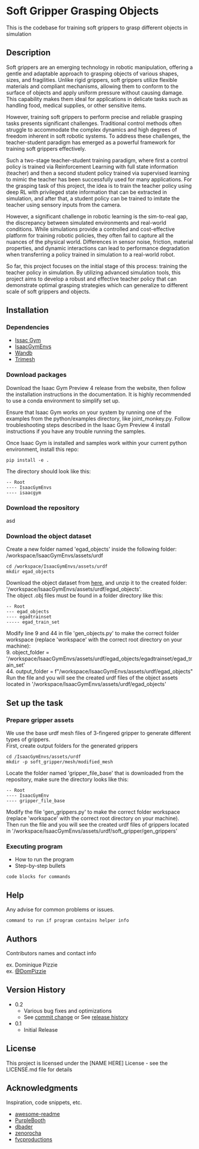 # Soft Gripper Grasping Objects

This is the codebase for training soft grippers to grasp different objects in simulation
 

## Description

Soft grippers are an emerging technology in robotic manipulation, offering a gentle and adaptable approach to grasping objects of various shapes, sizes, and fragilities. Unlike rigid grippers, soft grippers utilize flexible materials and compliant mechanisms, allowing them to conform to the surface of objects and apply uniform pressure without causing damage. This capability makes them ideal for applications in delicate tasks such as handling food, medical supplies, or other sensitive items.

However, training soft grippers to perform precise and reliable grasping tasks presents significant challenges. Traditional control methods often struggle to accommodate the complex dynamics and high degrees of freedom inherent in soft robotic systems. To address these challenges, the teacher-student paradigm has emerged as a powerful framework for training soft grippers effectively.

Such a two-stage teacher-student training paradigm, where first a control policy is trained via Reinforcement Learning with full state information (teacher) and then a second student policy trained via supervised learning to mimic the teacher has been successfully used for many applications. For the grasping task of this project, the idea is to train the teacher policy using deep RL with privileged state information that can be extracted in simulation, and after that, a student policy can be trained to imitate the teacher using sensory inputs from the camera.

However, a significant challenge in robotic learning is the sim-to-real gap, the discrepancy between simulated environments and real-world conditions. While simulations provide a controlled and cost-effective platform for training robotic policies, they often fail to capture all the nuances of the physical world. Differences in sensor noise, friction, material properties, and dynamic interactions can lead to performance degradation when transferring a policy trained in simulation to a real-world robot.

So far, this project focuses on the initial stage of this process: training the teacher policy in simulation. By utilizing advanced simulation tools, this project aims to develop a robust and effective teacher policy that can demonstrate optimal grasping strategies which can generalize to different scale of soft grippers and objects.

## Installation

### Dependencies

* [Issac Gym](https://developer.nvidia.com/isaac-gym)
* [IsaacGymEnvs](https://github.com/NVIDIA-Omniverse/IsaacGymEnvs)
* [Wandb](https://wandb.ai/site)
* [Trimesh](https://github.com/mikedh/trimesh)

### Download packages

Download the Isaac Gym Preview 4 release from the website, then follow the installation instructions in the documentation. It is highly recommended to use a conda environment to simplify set up.

Ensure that Isaac Gym works on your system by running one of the examples from the python/examples directory, like joint_monkey.py. Follow troubleshooting steps described in the Isaac Gym Preview 4 install instructions if you have any trouble running the samples.

Once Isaac Gym is installed and samples work within your current python environment, install this repo:
```
pip install -e .
```
The directory should look like this:    
```
-- Root
---- IsaacGymEnvs
---- isaacgym
```
### Download the repository
asd
### Download the object dataset
Create a new folder named 'egad_objects' inside the following folder: /workspace/IsaacGymEnvs/assets/urdf
```
cd /workspace/IsaacGymEnvs/assets/urdf
mkdir egad_objects
```
Download the object dataset from [here](https://dougsm.github.io/egad/), and unzip it to the created folder: '/workspace/IsaacGymEnvs/assets/urdf/egad_objects'.    
The object .obj files must be found in a folder directory like this:
```
-- Root
--- egad_objects
---- egadtrainset
----- egad_train_set
```
Modify line 9 and 44 in file 'gen_objects.py' to make the correct folder workspace (replace 'workspace' with the correct root directory on your machine):       
9. object_folder = '/workspace/IsaacGymEnvs/assets/urdf/egad_objects/egadtrainset/egad_train_set'      
44. output_folder = f"/workspace/IsaacGymEnvs/assets/urdf/egad_objects"      
Run the file and you will see the created urdf files of the object assets located in '/workspace/IsaacGymEnvs/assets/urdf/egad_objects'     
## Set up the task
### Prepare gripper assets
We use the base urdf mesh files of 3-fingered gripper to generate different types of grippers.     
First, create output folders for the generated grippers 
```
cd /IsaacGymEnvs/assets/urdf
mkdir -p soft_gripper/mesh/modified_mesh
```
Locate the folder named 'gripper_file_base' that is downloaded from the repository, make sure the directory looks like this:
```
-- Root
---- IsaacGymEnv
---- gripper_file_base
```
Modify the file 'gen_grippers.py' to make the correct folder workspace (replace 'workspace' with the correct root directory on your machine).          
Then run the file and you will see the created urdf files of grippers located in '/workspace/IsaacGymEnvs/assets/urdf/soft_gripper/gen_grippers'     

### Executing program

* How to run the program
* Step-by-step bullets
```
code blocks for commands
```

## Help

Any advise for common problems or issues.
```
command to run if program contains helper info
```

## Authors

Contributors names and contact info

ex. Dominique Pizzie  
ex. [@DomPizzie](https://twitter.com/dompizzie)

## Version History

* 0.2
    * Various bug fixes and optimizations
    * See [commit change]() or See [release history]()
* 0.1
    * Initial Release

## License

This project is licensed under the [NAME HERE] License - see the LICENSE.md file for details

## Acknowledgments

Inspiration, code snippets, etc.
* [awesome-readme](https://github.com/matiassingers/awesome-readme)
* [PurpleBooth](https://gist.github.com/PurpleBooth/109311bb0361f32d87a2)
* [dbader](https://github.com/dbader/readme-template)
* [zenorocha](https://gist.github.com/zenorocha/4526327)
* [fvcproductions](https://gist.github.com/fvcproductions/1bfc2d4aecb01a834b46)
